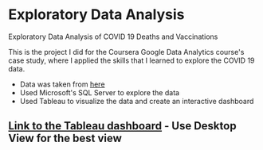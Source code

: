 # Exploratory Data Analysis
Exploratory Data Analysis of COVID 19 Deaths and Vaccinations

This is the project I did for the Coursera Google Data Analytics course's case study, where I applied the skills that I learned to explore the COVID 19 data.

* Data was taken from [here](https://ourworldindata.org/covid-deaths)
* Used Microsoft's SQL Server to explore the data
* Used Tableau to visualize the data and create an interactive dashboard

## [Link to the Tableau dashboard](https://public.tableau.com/app/profile/jericka.marco/viz/COVID19Dashboard_16951688711120/floating) - Use Desktop View for the best view


